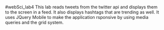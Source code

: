 #webSci_lab4
This lab reads tweets from the twitter api and displays them to the screen in a feed. It also displays hashtags that are trending as well. It uses JQuery Mobile to make the application rsponsive by using media queries and the grid system. 
